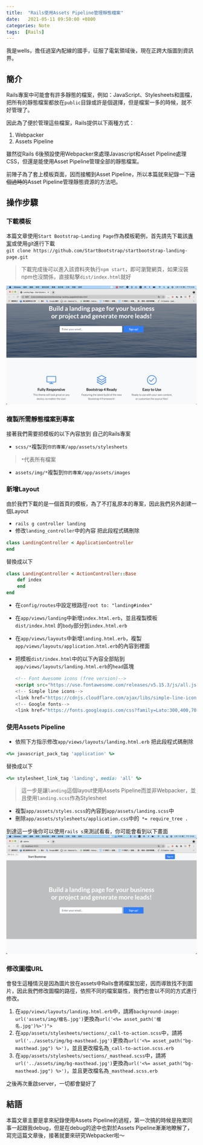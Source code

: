 ```yaml
---
title:  "Rails使用Assets Pipeline管理靜態檔案"
date:   2021-05-11 09:50:00 +0800
categories: Note
tags:  [Rails]
--- 
```

我是wells，擔任過室內配線的國手，征服了電氣領域後，現在正跨大版圖到資訊界。

## 簡介
  Rails專案中可能會有許多靜態的檔案，例如：JavaScript、Stylesheets和圖檔，把所有的靜態檔案都放在`public`目錄或許是個選擇，但是檔案一多的時候，就不好管理了。

因此為了便於管理這些檔案，Rails提供以下兩種方式：
1. Webpacker
2. Assets Pipeline

雖然從Rails 6後預設使用Webpacker來處理Javascript和Asset Pipeline處理CSS，但還是能使用Asset Pipeline管理全部的靜態檔案。

前陣子為了套上模板頁面，因而接觸到Asset Pipeline，所以本篇就來紀錄一下~~這個過時的~~Asset Pipeline管理靜態資源的方法吧。

## 操作步驟
### 下載模板
本篇文章使用`Start Bootstrap-Landing Page`作為模板範例，首先請先下載該[專案](https://github.com/StartBootstrap/startbootstrap-landing-page)或使用git進行下載<br>
`git clone https://github.com/StartBootstrap/startbootstrap-landing-page.git`
> 下載完成後可以進入該資料夾執行`npm start`，即可瀏覽網頁，如果沒裝npm也沒關係，直接點擊`dist/index.html`就好

![](/assets/images/startbootstrap-landing-page.png)

### 複製所需靜態檔案到專案
接著我們需要把模板的以下內容放到   自己的Rails專案
- `scss/*`複製到`你的專案/app/assets/stylesheets`
> `*`代表所有檔案
- `assets/img/*`複製到`你的專案/app/assets/images`

### 新增Layout
由於我們下載的是一個首頁的模板，為了不打亂原本的專案，因此我們另外創建一個Layout
- `rails g controller landing`
- 修改`landing_controller`中的內容
把此段程式碼刪除
```ruby
class LandingController < ApplicationController
end
```
替換成以下
```ruby
class LandingController < ActionController::Base
    def index
    end
end
```
- 在`config/routes`中設定根路徑`root to: "landing#index"`
- 在`app/views/landing`中新增`index.html.erb`，並且複製模板`dist/index.html` 的`body`部分到`index.html.erb`
- 在`app/views/layouts`中新增`landing.html.erb`，複製`app/views/layouts/application.html.erb`的內容到裡面
- 把模板`dist/index.html`中的以下內容全部貼到`app/views/layouts/landing.html.erb`的`head`區塊

    ```html
    <!-- Font Awesome icons (free version)-->
    <script src="https://use.fontawesome.com/releases/v5.15.3/js/all.js" crossorigin="anonymous"><script>
    <!-- Simple line icons-->
    <link href="https://cdnjs.cloudflare.com/ajax/libs/simple-line-icons/2.5.5/csssimple-line-icons.min.css" rel="stylesheet" type="text/css" />
    <!-- Google fonts-->
    <link href="https://fonts.googleapis.com/css?family=Lato:300,400,700,300italic,400italic700italic" rel="stylesheet" type="text/css" />

    ```
    
### 使用Assets Pipeline 
- 依照下方指示修改`app/views/layouts/landing.html.erb`
把此段程式碼刪除
```ruby
<%= javascript_pack_tag 'application' %>
```
替換成以下
```ruby
<%= stylesheet_link_tag 'landing', media: 'all' %>
```

> 這一步是讓`landing`這個layout使用Assets Pipeline而並非Webpacker，並且使用`landing.scss`作為Stylesheet

- 複製`app/assets/styles.scss`的內容到`app/assets/landing.scss`中
- 刪除`app/assets/stylesheets/application.css`中的` *= require_tree .`

到達這一步後你可以使用`rails s`來測試看看，你可能會看到以下畫面
![](/assets/images/沒有圖片的畫面.png)

### 修改圖檔URL
會發生這種情況是因為圖片放在assets中Rails會將檔案加密，因而導致找不到圖片，因此我們修改圖檔的路徑，依照不同的檔案屬性，我們也會以不同的方式進行修改。

1. 在`app/views/layouts/landing.html.erb`中，請將`background-image: url('assets/img/檔名.jpg')`更換為`url('<%= asset_path('檔名.jpg')%>')">`
2. 在`app/assets/stylesheets/sections/_call-to-action.scss`中，請將`url('../assets/img/bg-masthead.jpg')`更換為`url('<%= asset_path("bg-masthead.jpg") %>')`，並且更改檔名為`_call-to-action.scss.erb`
2. 在`app/assets/stylesheets/sections/_masthead.scss`中，請將`url('../assets/img/bg-masthead.jpg')`更換為`url('<%= asset_path("bg-masthead.jpg") %>')`，並且更改檔名為`_masthead.scss.erb`

之後再次重啟server，一切都會變好了

## 結語
本篇文章主要是拿來紀錄使用Assets Pipeline的過程，第一次搞的時候是拖累同事一起跟我debug，但是在debug的途中也對於Assets Pipeline漸漸地瞭解了，寫完這篇文章後，接著就要來研究Webpacker啦～